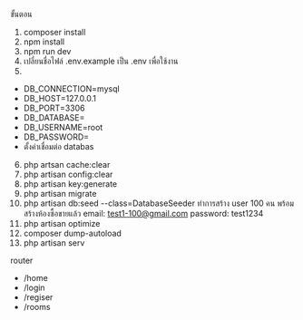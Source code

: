 ขั้นตอน
1. composer install
2. npm install
3. npm run dev
4. เปลี่ยนชื่อไฟล์ .env.example เป็น .env เพื่อใช้งาน
5. 
 - DB_CONNECTION=mysql
 - DB_HOST=127.0.0.1
 - DB_PORT=3306
 - DB_DATABASE=
 - DB_USERNAME=root
 - DB_PASSWORD=
 - ตั้งค่าเชื่อมต่อ databas

6. php artsan cache:clear
7. php artisan config:clear
8.  php artisan key:generate
9. php artisan migrate
10. php artisan db:seed --class=DatabaseSeeder
ทำการสร้าง user 100 คน พร้อมสร้างห้องซื้อขายแล้ว
email: test1-100@gmail.com
password: test1234
11. php artisan optimize
12. composer dump-autoload
13. php artisan serv

router 
 - /home
 - /login
 - /regiser
 - /rooms 
